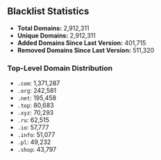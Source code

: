 ## Blacklist Statistics

- **Total Domains:** 2,912,311
- **Unique Domains:** 2,912,311
- **Added Domains Since Last Version:** 401,715
- **Removed Domains Since Last Version:** 511,320

### Top-Level Domain Distribution

-  `.com`: 1,371,287
-  `.org`: 242,581
-  `.net`: 195,458
-  `.top`: 80,683
-  `.xyz`: 70,293
-  `.ru`: 62,515
-  `.io`: 57,777
-  `.info`: 51,077
-  `.pl`: 49,232
-  `.shop`: 43,797

